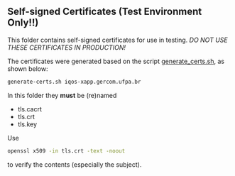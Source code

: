 <!-- Credits Open Networking Foundation (ONF) -->

## Self-signed Certificates (Test Environment Only!!)
This folder contains self-signed certificates for use in testing. _DO NOT USE THESE
CERTIFICATES IN PRODUCTION!_

The certificates were generated based on the script 
[generate_certs.sh](/deployments/helm-chart/iqos-chart/files/certs/generate_certs.sh), as shown below:

```bash
generate-certs.sh iqos-xapp.gercom.ufpa.br
```

In this folder they **must** be (re)named
* tls.cacrt
* tls.crt
* tls.key

Use
```bash
openssl x509 -in tls.crt -text -noout
```
to verify the contents (especially the subject).